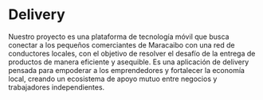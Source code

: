 
# Delivery

Nuestro proyecto es una plataforma de tecnología móvil que busca conectar a los pequeños comerciantes de Maracaibo con una red de conductores locales, con el objetivo de resolver el desafío de la entrega de productos de manera eficiente y asequible. Es una aplicación de delivery pensada para empoderar a los emprendedores y fortalecer la economía local, creando un ecosistema de apoyo mutuo entre negocios y trabajadores independientes.

